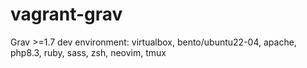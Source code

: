 # vagrant-grav
Grav >=1.7 dev environment: virtualbox, bento/ubuntu22-04, apache, php8.3, ruby, sass, zsh, neovim, tmux 
